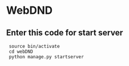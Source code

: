 <h1> WebDND </h1>

<h2> Enter this code for start server </h2>
<code> source bin/activate </code> <br>
<code> cd webDND </code> <br>
<code> python manage.py startserver <ip or none> </code> <br>

